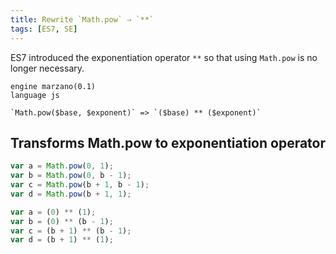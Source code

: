 ```yaml
---
title: Rewrite `Math.pow` ⇒ `**`
tags: [ES7, SE]
---
```


ES7 introduced the exponentiation operator `**` so that using `Math.pow` is no longer necessary.


```grit
engine marzano(0.1)
language js

`Math.pow($base, $exponent)` => `($base) ** ($exponent)`
```

## Transforms Math.pow to exponentiation operator

```javascript
var a = Math.pow(0, 1);
var b = Math.pow(0, b - 1);
var c = Math.pow(b + 1, b - 1);
var d = Math.pow(b + 1, 1);
```

```typescript
var a = (0) ** (1);
var b = (0) ** (b - 1);
var c = (b + 1) ** (b - 1);
var d = (b + 1) ** (1);
```
